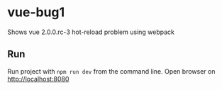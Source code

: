 # vue-bug1
Shows vue 2.0.0.rc-3 hot-reload problem using webpack

## Run
Run project with `npm run dev` from the command line. Open browser on [http://localhost:8080](http://localhost:8080)

